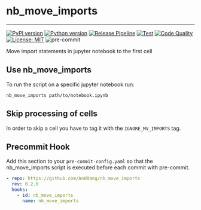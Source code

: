 # nb_move_imports

------------------------------
[![PyPI version](https://badge.fury.io/py/nb_move_imports.svg)](https://badge.fury.io/py/nb_move_imports)
[![Python version](https://img.shields.io/badge/python-≥3.8-blue.svg)](https://pypi.org/project/kedro/)
[![Release Pipeline](https://github.com/AnH0ang/nb_move_imports/actions/workflows/release.yml/badge.svg)](https://github.com/AnH0ang/nb_move_imports/actions/workflows/release.yml)
[![Test](https://github.com/AnH0ang/nb_move_imports/actions/workflows/test.yml/badge.svg)](https://github.com/AnH0ang/nb_move_imports/actions/workflows/test.yml)
[![Code Quality](https://github.com/AnH0ang/nb_move_imports/actions/workflows/code_quality.yml/badge.svg)](https://github.com/AnH0ang/nb_move_imports/actions/workflows/code_quality.yml)
[![License: MIT](https://img.shields.io/badge/License-MIT-yellow.svg)](https://github.com/STATWORX/statworx-theme/blob/master/LICENSE)
![pre-commit](https://img.shields.io/badge/pre--commit-enabled-brightgreen?logo=pre-commit&logoColor=white)

Move import statements in jupyter notebook to the first cell

## Use nb_move_imports

To run the script on a specific jupyter notebook run:

```console
nb_move_imports path/to/notebook.ipynb
```

## Skip processing of cells

In order to skip a cell you have to tag it with the `IGNORE_MV_IMPORTS` tag.

## Precommit Hook

Add this section to your `pre-commit-config.yaml` so that the nb_move_imports script is executed before each commit with pre-commit.

```yaml
- repo: https://github.com/AnH0ang/nb_move_imports
  rev: 0.2.0
  hooks:
    - id: nb_move_imports
      name: nb_move_imports
```
